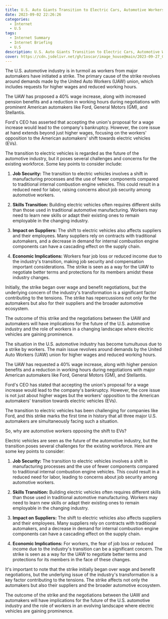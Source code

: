 ```yaml
---
title: U.S. Auto Giants Transition to Electric Cars, Automotive Workers Go on Strik
date: 2023-09-02 22:26:26
categories:
  - Internet
  - U.S
tags:
  - Internet Summary 
  - Internet Briefing
  - U.S
description: U.S. Auto Giants Transition to Electric Cars, Automotive Workers Go on Strik
cover: https://cdn.jsdelivr.net/gh/1oscar/image_house@main/2023-09-27_000201.png
---
```



The U.S. automotive industry is in turmoil as workers from major automakers have initiated a strike. The primary cause of the strike revolves around demands made by the United Auto Workers (UAW) union, which includes requests for higher wages and reduced working hours.

The UAW has proposed a 40% wage increase, along with increased pension benefits and a reduction in working hours during negotiations with prominent American automakers like Ford, General Motors (GM), and Stellantis.

Ford's CEO has asserted that accepting the union's proposal for a wage increase would lead to the company's bankruptcy. However, the core issue at hand extends beyond just higher wages, focusing on the workers' opposition to the American automakers' shift towards electric vehicles (EVs).

The transition to electric vehicles is regarded as the future of the automotive industry, but it poses several challenges and concerns for the existing workforce. Some key points to consider include:

1. **Job Security:** The transition to electric vehicles involves a shift in manufacturing processes and the use of fewer components compared to traditional internal combustion engine vehicles. This could result in a reduced need for labor, raising concerns about job security among automotive workers.

2. **Skills Transition:** Building electric vehicles often requires different skills than those used in traditional automotive manufacturing. Workers may need to learn new skills or adapt their existing ones to remain employable in the changing industry.

3. **Impact on Suppliers:** The shift to electric vehicles also affects suppliers and their employees. Many suppliers rely on contracts with traditional automakers, and a decrease in demand for internal combustion engine components can have a cascading effect on the supply chain.

4. **Economic Implications:** Workers fear job loss or reduced income due to the industry's transition, making job security and compensation important considerations. The strike is seen as a way for the UAW to negotiate better terms and protections for its members amidst these industry changes.

Initially, the strike began over wage and benefit negotiations, but the underlying concern of the industry's transformation is a significant factor contributing to the tensions. The strike has repercussions not only for the automakers but also for their suppliers and the broader automotive ecosystem.

The outcome of this strike and the negotiations between the UAW and automakers will have implications for the future of the U.S. automotive industry and the role of workers in a changing landscape where electric vehicles are gaining prominence.


The situation in the U.S. automotive industry has become tumultuous due to a strike by workers. The main issue revolves around demands by the United Auto Workers (UAW) union for higher wages and reduced working hours.

The UAW has requested a 40% wage increase, along with higher pension benefits and a reduction in working hours during negotiations with major American automakers like Ford, General Motors (GM), and Stellantis.

Ford's CEO has stated that accepting the union's proposal for a wage increase would lead to the company's bankruptcy. However, the core issue is not just about higher wages but the workers' opposition to the American automakers' transition towards electric vehicles (EVs).

The transition to electric vehicles has been challenging for companies like Ford, and this strike marks the first time in history that all three major U.S. automakers are simultaneously facing such a situation.

So, why are automotive workers opposing the shift to EVs?

Electric vehicles are seen as the future of the automotive industry, but the transition poses several challenges for the existing workforce. Here are some key points to consider:

1. **Job Security:** The transition to electric vehicles involves a shift in manufacturing processes and the use of fewer components compared to traditional internal combustion engine vehicles. This could result in a reduced need for labor, leading to concerns about job security among automotive workers.

2. **Skills Transition:** Building electric vehicles often requires different skills than those used in traditional automotive manufacturing. Workers may need to learn new skills or adapt their existing ones to remain employable in the changing industry.

3. **Impact on Suppliers:** The shift to electric vehicles also affects suppliers and their employees. Many suppliers rely on contracts with traditional automakers, and a decrease in demand for internal combustion engine components can have a cascading effect on the supply chain.

4. **Economic Implications:** For workers, the fear of job loss or reduced income due to the industry's transition can be a significant concern. The strike is seen as a way for the UAW to negotiate better terms and protections for its members in the face of these changes.

It's important to note that the strike initially began over wage and benefit negotiations, but the underlying issue of the industry's transformation is a key factor contributing to the tensions. The strike affects not only the automakers but also their suppliers and the broader automotive ecosystem.

The outcome of the strike and the negotiations between the UAW and automakers will have implications for the future of the U.S. automotive industry and the role of workers in an evolving landscape where electric vehicles are gaining prominence.


